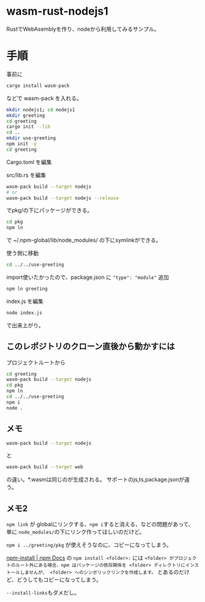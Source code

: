 # wasm-rust-nodejs1

RustでWebAsemblyを作り、nodeから利用してみるサンプル。


# 手順

事前に
```bash
cargo install wasm-pack
```
などで wasm-pack を入れる。

```bash
mkdir nodejs1; cd nodejs1
mkdir greeting
cd greeting
cargo init --lib
cd ..
mkdir use-greeting
npm init -y
cd greeting
```

Cargo.toml を編集

src/lib.rs を編集

```bash
wasm-pack build --target nodejs
# or
wasm-pack build --target nodejs --release
```
でpkg/の下にパッケージができる。

```bash
cd pkg
npm ln
```
で  ~/.npm-global/lib/node_modules/ の下にsymlinkができる。


使う側に移動
```bash
cd ../../use-greeting
```

import使いたかったので、package.json に `"type": "module"` 追加

```bash
npm ln greeting
```

index.js を編集

```bash
node index.js
```

で出来上がり。


## このレポジトリのクローン直後から動かすには

プロジェクトルートから

```bash
cd greeting
wasm-pack build --target nodejs
cd pkg
npm ln
cd ../../use-greeting
npm i
node .
```


## メモ

```bash
wasm-pack build --target nodejs
```
と
```bash
wasm-pack build --target web
```
の違い。*.wasmは同じのが生成される。
サポートのjs,ts,package.jsonが違う。


## メモ2

`npm link` が globalにリンクする、`npm i`すると消える、などの問題があって、
単に `node_modules/`の下にリンク作ってほしいのだけど。


`npm i ../greeting/pkg` が使えそうなのに、コピーになってしまう。

[npm-install | npm Docs](https://docs.npmjs.com/cli/v9/commands/npm-install?v=true) の
`npm install <folder>:` には `<folder> がプロジェクトのルート外にある場合、npm はパッケージの依存関係を <folder> ディレクトリにインストールしませんが、 <folder> へのシンボリックリンクを作成します。` とあるのだけど、どうしてもコピーになってしまう。

`--install-links`もダメだし。
